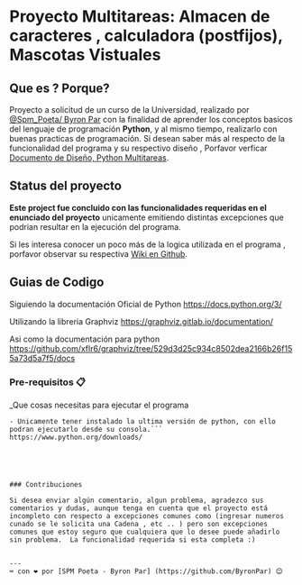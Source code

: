 # Proyecto Multitareas: Almacen de caracteres , calculadora (postfijos), Mascotas Vistuales

## Que es ? Porque?

Proyecto a solicitud de un curso de la Universidad, realizado por [@Spm_Poeta/ Byron Par](https://twitter.com/Spm_Poeta) con la finalidad de aprender los conceptos basicos del lenguaje de programación **Python**, y al mismo tiempo, realizarlo con buenas practicas de programación. Si desean saber más al respecto de la funcionalidad del programa y su respectivo diseño , Porfavor verficar  [Documento de Diseño, Python Multitareas](https://github.com/jorgevgut/airquality-mx/wiki/High-level-System-Design).

## Status del proyecto
**Este project fue concluido con las funcionalidades requeridas en el enunciado del proyecto** unicamente emitiendo distintas excepciones que podrian resultar en la ejecución del programa.

Si les interesa conocer un poco más de la logica utilizada en el programa , porfavor observar su respectiva [Wiki en Github](https://github.com/jorgevgut/airquality-mx/wiki).



## Guias de Codigo
Siguiendo la documentación Oficial de Python
https://docs.python.org/3/

Utilizando la libreria Graphviz
https://graphviz.gitlab.io/documentation/

Asi como la documentación para python
https://github.com/xflr6/graphviz/tree/529d3d25c934c8502dea2166b26f155a73d5a7f5/docs



### Pre-requisitos 📋

_Que cosas necesitas para ejecutar el programa

```
- Unicamente tener instalado la ultima versión de python, con ello podran ejecutarlo desde su consola.```
https://www.python.org/downloads/





### Contribuciones

Si desea enviar algún comentario, algun problema, agradezco sus comentarios y dudas, aunque tenga en cuenta que el proyecto está incompleto con respecto a excepciones comunes como (ingresar numeros cunado se le solicita una Cadena , etc .. ) pero son excepciones comunes que estoy seguro que cualquiera que lo desee puede añadirlo sin problema.  La funcionalidad requerida si esta completa :)


---
⌨️ con ❤️ por [SPM Poeta - Byron Par] (https://github.com/ByronPar) 😊
